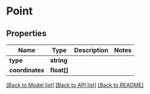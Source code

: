 # Point

## Properties
Name | Type | Description | Notes
------------ | ------------- | ------------- | -------------
**type** | **string** |  | 
**coordinates** | **float[]** |  | 

[[Back to Model list]](../../README.md#documentation-for-models) [[Back to API list]](../../README.md#documentation-for-api-endpoints) [[Back to README]](../../README.md)

